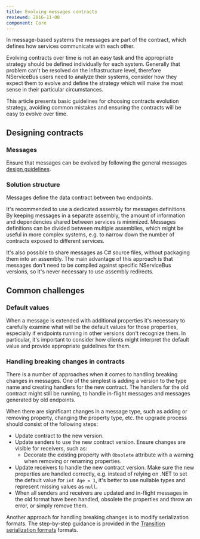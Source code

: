 ```yaml
---
title: Evolving messages contracts
reviewed: 2016-11-08
component: Core
---
```


In message-based systems the messages are part of the contract, which defines how services communicate with each other.

Evolving contracts over time is not an easy task and the appropriate strategy should be defined individually for each system. Generally that problem can't be resolved on the infrastructure level, therefore NServiceBus users need to analyze their systems, consider how they expect them to evolve and define the strategy which will make the most sense in their particular circumstances.

This article presents basic guidelines for choosing contracts evolution strategy, avoiding common mistakes and ensuring the contracts will be easy to evolve over time.


## Designing contracts


### Messages

Ensure that messages can be evolved by following the general messages [design guidelines](/nservicebus/messaging/messages-events-commands.md#designing-messages).


### Solution structure

Messages define the data contract between two endpoints. 

It's recommended to use a dedicated assembly for messages definitions. By keeping messages in a separate assembly, the amount of information and dependencies shared between services is minimized. Messages definitions can be divided between multiple assemblies, which might be useful in more complex systems, e.g. to narrow down the number of contracts exposed to different services.

It's also possible to share messages as C# source files, without packaging them into an assembly. The main advantage of this approach is that messages don't need to be compiled against specific NServiceBus versions, so it's never necessary to use assembly redirects. 


## Common challenges


### Default values

When a message is extended with additional properties it's necessary to carefully examine what will be the default values for those properties, especially if endpoints running in other versions don't recognize them. In particular, it's important to consider how clients might interpret the default value and provide appropriate guidelines for them.


### Handling breaking changes in contracts

There is a number of approaches when it comes to handling breaking changes in messages. One of the simplest is adding a version to the type name and creating handlers for the new contract. The handlers for the old contract might still be running, to handle in-flight messages and messages generated by old endpoints.

When there are significant changes in a message type, such as adding or removing property, changing the property type, etc. the upgrade process should consist of the following steps:

 * Update contract to the new version.
 * Update senders to use the new contract version. Ensure changes are visible for receivers, such as:
	 * Decorate the existing property with `Obsolete` attribute with a warning when removing or renaming properties.
 * Update receivers to handle the new contract version. Make sure the new properties are handled correctly, e.g. instead of relying on .NET to set the default value for `int Age = 1`, it's better to use nullable types and represent missing values as `null`.
 * When all senders and receivers are updated and in-flight messages in the old format have been handled, obsolete the properties and throw an error, or simply remove them.

Another approach for handling breaking changes is to modify serialization formats. The step-by-step guidance is provided in the [Transition serialization formats](/samples/serializers/transitioning-formats/) formats.